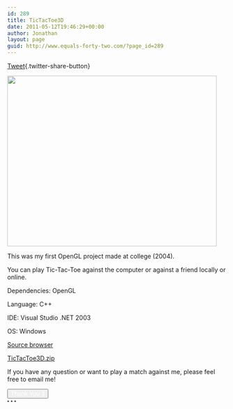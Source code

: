```yaml
---
id: 289
title: TicTacToe3D
date: 2011-05-12T19:46:29+00:00
author: Jonathan
layout: page
guid: http://www.equals-forty-two.com/?page_id=289
---
```

[Tweet](http://twitter.com/share?url=http%3A%2F%2Fwww.equals-forty-two.com%2Fprj%2Ftictactoe3d%2F&count=none&via=jschmidt42&text=TicTacToe3D){.twitter-share-button}

[<img class="alignnone size-full wp-image-539" title="tictactoe3d" src="http://www.equals-forty-two.com/blog/wp-content/uploads/2011/05/tictactoe3d.jpg" alt="" width="480" height="391" srcset="http://www.equals-forty-two.com/blog/wp-content/uploads/2011/05/tictactoe3d.jpg 480w, http://www.equals-forty-two.com/blog/wp-content/uploads/2011/05/tictactoe3d-300x244.jpg 300w" sizes="(max-width: 480px) 100vw, 480px" />](http://www.equals-forty-two.com/blog/wp-content/uploads/2011/05/tictactoe3d.jpg)

This was my first OpenGL project made at college (2004).

You can play Tic-Tac-Toe against the computer or against a friend locally or online.

Dependencies: OpenGL
  
Language: C++
  
IDE: Visual Studio .NET 2003
  
OS: Windows

[Source browser](http://projects.equals-forty-two.com/TTT/html/files.html)
  
[TicTacToe3D.zip](http://projects.equals-forty-two.com/exe/TicTacToe3D.zip)

If you have any question or want to play a match against me, please feel free to email me!

<div class="thanks_button_div" 
                  style="float: left; margin-right: 8px;">
  <div id="thanksButtonDiv_289_1" style="background-image:url(http://www.equals-forty-two.com/blog/wp-content/plugins/thanks-you-counter-button/images/thanks_large_brown1.png); background-repeat:no-repeat; float: left; display: inline;"
                onmouseover="javascript:thankYouChangeButtonImage('thanksButtonDiv_289_1', true);" 
                onmouseout="javascript:thankYouChangeButtonImage('thanksButtonDiv_289_1', false);"
                onclick="javascript:thankYouChangeButtonImage('thanksButtonDiv_289_1', false);" >
    <input type="button" onclick="thankYouButtonClick(289, 'You left &ldquo;Thanks&rdquo; already for this post')" value="Thank You 3"
                  class="thanks_button thanks_large thanks_brown1"
                  style="  font-family: Verdana, Arial, Sans-Serif; font-size: 14px; font-weight: normal;; color:#ffffff;"
                  id="thanksButton_289_1" title="Click to leave &ldquo;Thanks&rdquo; for this post" />
  </div>
  
  <div class="thanks_settings_shortcuts">
    <a href="http://www.equals-forty-two.com/blog/wp-admin/options-general.php?page=thankyou.php" title="Settings"><img class="thanks_shortcuts" height="8" width="8" alt="thank_you_settings" src="http://www.equals-forty-two.com/blog/wp-content/plugins/thanks-you-counter-button/images/settings.png" /></a><a href="http://www.equals-forty-two.com/blog/wp-admin/tools.php?page=thankyou.php&post_id=289&paged=1#statistics" title="View statistics details for &quot;TicTacToe3D&quot;"><img class="thanks_shortcuts" height="8" width="8" alt="thank_you_settings" src="http://www.equals-forty-two.com/blog/wp-content/plugins/thanks-you-counter-button/images/stats.png" /></a><a title="Hide these shortcuts" href="javascript:if(confirm('Do you really want to hide these shortcuts?')) thankYouButtonRemoveSettingsShortcuts();"><img class="thanks_shortcuts" height="8" width="8" alt="thank_you_settings" src="http://www.equals-forty-two.com/blog/wp-content/plugins/thanks-you-counter-button/images/disable.png" /></a>
  </div>
  
  <div id="ajax_loader_289_1" style="display:inline;visibility: hidden;">
    <img alt="ajax loader" src="http://www.equals-forty-two.com/blog/wp-content/plugins/thanks-you-counter-button/images/ajax-loader.gif" />
  </div>
</div>